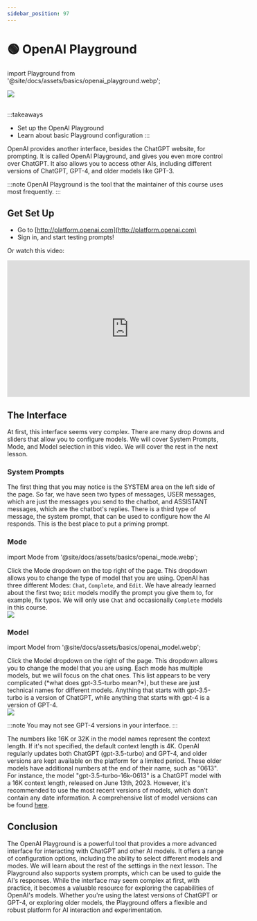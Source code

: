 ```yaml
---
sidebar_position: 97
---
```


# 🟢 OpenAI Playground

import Playground from '@site/docs/assets/basics/openai_playground.webp';

<div style={{textAlign: 'center'}}>
    <img src={Playground} className="img-docs" style={{width: "80%"}}/>
</div>
<br/>

:::takeaways
- Set up the OpenAI Playground
- Learn about basic Playground configuration
:::



OpenAI provides another interface, besides the ChatGPT website, for prompting. It is called OpenAI Playground, and gives you even more control over ChatGPT. It also allows you to access other AIs, including different versions of ChatGPT, GPT-4, and older models like GPT-3.

:::note
OpenAI Playground is the tool that the maintainer of this course uses most frequently.
:::

## Get Set Up

- Go to [http://platform.openai.com](http://platform.openai.com)
- Sign in, and start testing prompts!

Or watch this video:

<iframe width="560" height="315" src="https://www.youtube.com/embed/6OD14rpokRw" title="YouTube video player" frameBorder="0" allow="accelerometer; autoplay; clipboard-write; encrypted-media; gyroscope; picture-in-picture; web-share" allowFullScreen></iframe>

## The Interface

At first, this interface seems very complex. There are many drop downs and sliders that allow you to configure models. We will cover System Prompts, Mode, and Model selection in this video. We will cover the rest in the next lesson.

### System Prompts

The first thing that you may notice is the SYSTEM area on the left side of the page. So far, we have seen two types of messages, USER messages, which are just the messages you send to the chatbot, and ASSISTANT messages, which are the chatbot's replies. There is a third type of message, the system prompt, that can be used to configure how the AI responds. This is the best place to put a priming prompt.

### Mode

import Mode from '@site/docs/assets/basics/openai_mode.webp';

<div className="flex flex-col sm:flex-row justify-between">
  <div>
    Click the Mode dropdown on the top right of the page. This dropdown allows you to change the type of model that you are using. OpenAI has three different Modes: <code>Chat</code>, <code>Complete</code>, and <code>Edit</code>. We have already learned about the first two; <code>Edit</code> models modify the prompt you give them to, for example, fix typos. We will only use <code>Chat</code> and occasionally <code>Complete</code> models in this course.
  </div>
  <div className="mt-4 sm:mt-0 sm:ml-auto">
    <img src={Mode} className="img-docs w-20 sm:w-auto" />
  </div>
</div>

### Model

import Model from '@site/docs/assets/basics/openai_model.webp';

<div className="flex flex-col sm:flex-row justify-between">
  <div>
    Click the Model dropdown on the right of the page. This dropdown allows you to change the model that you are using. Each mode has multiple models, but we will focus on the chat ones. This list appears to be very complicated (*what does gpt-3.5-turbo mean?*), but these are just technical names for different models. Anything that starts with gpt-3.5-turbo is a version of ChatGPT, while anything that starts with gpt-4 is a version of GPT-4.

  </div>
  <div className="mt-4 sm:mt-0 sm:ml-auto">
    <img src={Model} className="img-docs w-20 sm:w-auto" />
  </div>
</div>

:::note
You may not see GPT-4 versions in your interface.
:::

The numbers like 16K or 32K in the model names represent the context length. If it's not specified, the default context length is 4K. OpenAI regularly updates both ChatGPT (gpt-3.5-turbo) and GPT-4, and older versions are kept available on the platform for a limited period. These older models have additional numbers at the end of their name, such as "0613". For instance, the model "gpt-3.5-turbo-16k-0613" is a ChatGPT model with a 16K context length, released on June 13th, 2023. However, it's recommended to use the most recent versions of models, which don't contain any date information. A comprehensive list of model versions can be found [here](https://platform.openai.com/docs/models/gpt-4).

## Conclusion

The OpenAI Playground is a powerful tool that provides a more advanced interface for interacting with ChatGPT and other AI models. It offers a range of configuration options, including the ability to select different models and modes. We will learn about the rest of the settings in the next lesson. The Playground also supports system prompts, which can be used to guide the AI's responses. While the interface may seem complex at first, with practice, it becomes a valuable resource for exploring the capabilities of OpenAI's models. Whether you're using the latest versions of ChatGPT or GPT-4, or exploring older models, the Playground offers a flexible and robust platform for AI interaction and experimentation.